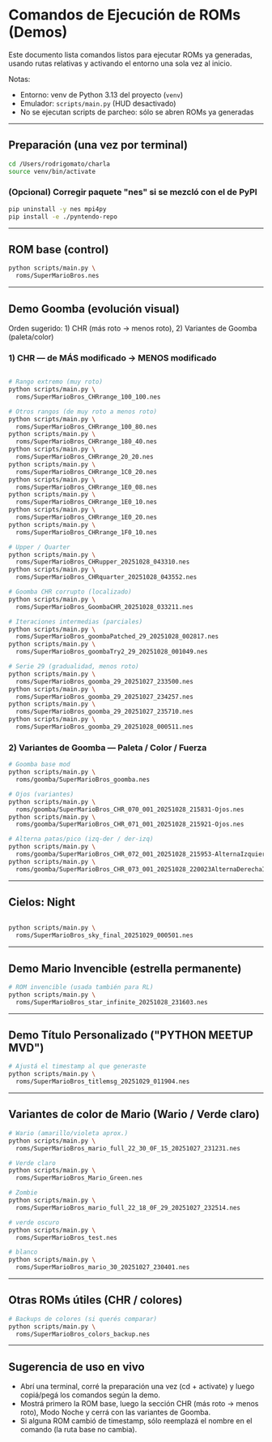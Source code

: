 # Comandos de Ejecución de ROMs (Demos)

Este documento lista comandos listos para ejecutar ROMs ya generadas, usando rutas relativas y activando el entorno una sola vez al inicio.

Notas:
- Entorno: venv de Python 3.13 del proyecto (`venv`)
- Emulador: `scripts/main.py` (HUD desactivado)
- No se ejecutan scripts de parcheo: sólo se abren ROMs ya generadas

---

## Preparación (una vez por terminal)

```bash
cd /Users/rodrigomato/charla
source venv/bin/activate
```

### (Opcional) Corregir paquete "nes" si se mezcló con el de PyPI

```bash
pip uninstall -y nes mpi4py
pip install -e ./pyntendo-repo
```

---

## ROM base (control)

```bash
python scripts/main.py \
  roms/SuperMarioBros.nes
```

---

## Demo Goomba (evolución visual)

Orden sugerido: 1) CHR (más roto → menos roto), 2) Variantes de Goomba (paleta/color)

### 1) CHR — de MÁS modificado → MENOS modificado

```bash

# Rango extremo (muy roto)
python scripts/main.py \
  roms/SuperMarioBros_CHRrange_100_100.nes

# Otros rangos (de muy roto a menos roto)
python scripts/main.py \
  roms/SuperMarioBros_CHRrange_100_80.nes
python scripts/main.py \
  roms/SuperMarioBros_CHRrange_180_40.nes
python scripts/main.py \
  roms/SuperMarioBros_CHRrange_20_20.nes
python scripts/main.py \
  roms/SuperMarioBros_CHRrange_1C0_20.nes
python scripts/main.py \
  roms/SuperMarioBros_CHRrange_1E0_08.nes
python scripts/main.py \
  roms/SuperMarioBros_CHRrange_1E0_10.nes
python scripts/main.py \
  roms/SuperMarioBros_CHRrange_1E0_20.nes
python scripts/main.py \
  roms/SuperMarioBros_CHRrange_1F0_10.nes

# Upper / Quarter
python scripts/main.py \
  roms/SuperMarioBros_CHRupper_20251028_043310.nes
python scripts/main.py \
  roms/SuperMarioBros_CHRquarter_20251028_043552.nes

# Goomba CHR corrupto (localizado)
python scripts/main.py \
  roms/SuperMarioBros_GoombaCHR_20251028_033211.nes

# Iteraciones intermedias (parciales)
python scripts/main.py \
  roms/SuperMarioBros_goombaPatched_29_20251028_002817.nes
python scripts/main.py \
  roms/SuperMarioBros_goombaTry2_29_20251028_001049.nes

# Serie 29 (gradualidad, menos roto)
python scripts/main.py \
  roms/SuperMarioBros_goomba_29_20251027_233500.nes
python scripts/main.py \
  roms/SuperMarioBros_goomba_29_20251027_234257.nes
python scripts/main.py \
  roms/SuperMarioBros_goomba_29_20251027_235710.nes
python scripts/main.py \
  roms/SuperMarioBros_goomba_29_20251028_000511.nes
```

### 2) Variantes de Goomba — Paleta / Color / Fuerza

```bash
# Goomba base mod
python scripts/main.py \
  roms/goomba/SuperMarioBros_goomba.nes

# Ojos (variantes)
python scripts/main.py \
  roms/goomba/SuperMarioBros_CHR_070_001_20251028_215831-Ojos.nes
python scripts/main.py \
  roms/goomba/SuperMarioBros_CHR_071_001_20251028_215921-Ojos.nes

# Alterna patas/pico (izq-der / der-izq)
python scripts/main.py \
  roms/goomba/SuperMarioBros_CHR_072_001_20251028_215953-AlternaIzquieraDerechaPatasPico.nes
python scripts/main.py \
  roms/goomba/SuperMarioBros_CHR_073_001_20251028_220023AlternaDerechaIzquierdaPatasPico.nes
```

---

## Cielos: Night

```bash

python scripts/main.py \
  roms/SuperMarioBros_sky_final_20251029_000501.nes

```

---

## Demo Mario Invencible (estrella permanente)

```bash
# ROM invencible (usada también para RL)
python scripts/main.py \
  roms/SuperMarioBros_star_infinite_20251028_231603.nes
```

---

## Demo Título Personalizado ("PYTHON MEETUP MVD")

```bash
# Ajustá el timestamp al que generaste
python scripts/main.py \
  roms/SuperMarioBros_titlemsg_20251029_011904.nes
```

---

## Variantes de color de Mario (Wario / Verde claro)

```bash
# Wario (amarillo/violeta aprox.)
python scripts/main.py \
  roms/SuperMarioBros_mario_full_22_30_0F_15_20251027_231231.nes

# Verde claro
python scripts/main.py \
  roms/SuperMarioBros_Mario_Green.nes

# Zombie
python scripts/main.py \
  roms/SuperMarioBros_mario_full_22_18_0F_29_20251027_232514.nes

# verde oscuro
python scripts/main.py \
  roms/SuperMarioBros_test.nes

# blanco
python scripts/main.py \
  roms/SuperMarioBros_mario_30_20251027_230401.nes
```

---

## Otras ROMs útiles (CHR / colores)

```bash
# Backups de colores (si querés comparar)
python scripts/main.py \
  roms/SuperMarioBros_colors_backup.nes
```

---

## Sugerencia de uso en vivo

- Abrí una terminal, corré la preparación una vez (cd + activate) y luego copiá/pegá los comandos según la demo.
- Mostrá primero la ROM base, luego la sección CHR (más roto → menos roto), Modo Noche y cerrá con las variantes de Goomba.
- Si alguna ROM cambió de timestamp, sólo reemplazá el nombre en el comando (la ruta base no cambia).

